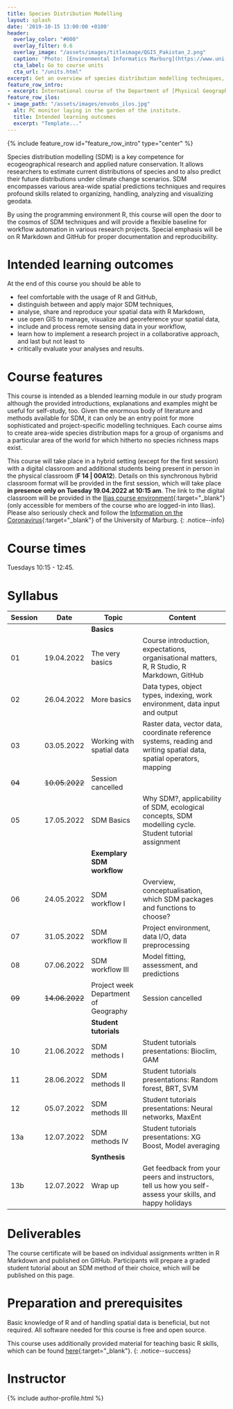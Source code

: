 ```yaml
---
title: Species Distribution Modelling
layout: splash
date: '2019-10-15 13:00:00 +0100'
header:
  overlay_color: "#000"
  overlay_filter: 0.6
  overlay_image: "/assets/images/titleimage/QGIS_Pakistan_2.png"
  caption: 'Photo: [Environmental Informatics Marburg](https://www.uni-marburg.de/en/fb19/disciplines/physisch/environmentalinformatics){:target="_blank"}'
  cta_label: Go to course units
  cta_url: "/units.html"
excerpt: Get an overview of species distribution modelling techniques, use R for handling, modelling and visualizing geo-datasets, and conjointly develop software for digitizing species distribution records
feature_row_intro:
- excerpt: International course of the Department of [Physical Geography](https://www.uni-marburg.de/en/fb19/disciplines/physisch){:target="_blank"} at [Marburg University](https://www.uni-marburg.de/en){:target="_blank"}
feature_row_ilos:
- image_path: "/assets/images/envobs_ilos.jpg"
  alt: PC monitor laying in the garden of the institute.
  title: Intended learning outcomes
  excerpt: "Template..."
---
```


{% include feature_row id="feature_row_intro" type="center" %}

Species distribution modelling (SDM) is a key competence for ecogeographical research and applied nature conservation. 
It allows researchers to estimate current distributions of species and to also predict their future distributions under climate change scenarios.
SDM encompasses various area-wide spatial predictions techniques and requires profound skills related to organizing, handling, analyzing and visualizing geodata. 

By using the programming environment R, this course will open the door to the cosmos of SDM techniques and will provide a flexible baseline for workflow automation in various research projects. Special emphasis will be on R Markdown and GitHub for proper documentation and reproducibility. 


# Intended learning outcomes
At the end of this course you should be able to

* feel comfortable with the usage of R and GitHub,
* distinguish between and apply major SDM techniques,
* analyse, share and reproduce your spatial data with R Markdown,
* use open GIS to manage, visualize and georeference your spatial data,
* include and process remote sensing data in your workflow,
* learn how to implement a research project in a collaborative approach, and last but not least to
* critically evaluate your analyses and results.


# Course features

This course is intended as a blended learning module in our study program although the provided introductions, explanations and examples might be useful for self-study, too.
Given the enormous body of literature and methods available for SDM, it can only be an entry point for more sophisticated and project-specific modelling techniques.
Each course aims to create area-wide species distribution maps for a group of organisms and a particular area of the world for which hitherto no species richness maps exist.

This course will take place in a hybrid setting (except for the first session) with a digital classroom and additional students being present in person in the physical classroom (**F 14 | 00A12**).
Details on this synchronous hybrid classroom format will be provided in the first session, which will take place **in presence only on Tuesday 19.04.2022 at 10:15 am**.
The link to the digital classroom will be provided in the [Ilias course environment](xxxx){:target="_blank"} (only accessible for members of the course who are logged-in into Ilias). 
Please also seriously check and follow the [Information on the Coronavirus](https://www.uni-marburg.de/de/universitaet/administration/sicherheit/coronavirus){:target="_blank"} of the University of Marburg.
{: .notice--info}


# Course times

Tuesdays 10:15 - 12:45.


# Syllabus

| Session |  Date | Topic                        | Content                                                                          |
|---------|-------|------------------------------|----------------------------------------------------------------------------------|
||| **Basics** ||
| 01 | 19.04.2022 | The very basics              | Course introduction, expectations, organisational matters, R, R Studio, R Markdown, GitHub     |
| 02 | 26.04.2022 | More basics                  | Data types, object types, indexing, work environment, data input and output                    |
| 03 | 03.05.2022 | Working with spatial data    | Raster data, vector data, coordinate reference systems, reading and writing spatial data, spatial operators, mapping |
| ~~04~~ | ~~10.05.2022~~ | Session cancelled        |                         |
| 05 | 17.05.2022 | SDM Basics                   | Why SDM?, applicability of SDM, ecological concepts, SDM modelling cycle. Student tutorial assignment                          |
||| **Exemplary SDM workflow**          ||
| 06 | 24.05.2022 | SDM workflow I               | Overview, conceptualisation, which SDM packages and functions to choose?          |
| 07 | 31.05.2022 | SDM workflow II              | Project environment, data I/O, data preprocessing                                 |
| 08 | 07.06.2022 | SDM workflow III             | Model fitting, assessment, and predictions                                        |
| ~~09~~ | ~~14.06.2022~~ | Project week Department of Geography        | Session cancelled |
||| **Student tutorials**           ||
| 10  | 21.06.2022 | SDM methods I                | Student tutorials presentations: Bioclim, GAM                                     |
| 11  | 28.06.2022 | SDM methods II               | Student tutorials presentations: Random forest, BRT, SVM                          |
| 12  | 05.07.2022 | SDM methods III              | Student tutorials presentations: Neural networks, MaxEnt                          |
| 13a | 12.07.2022 | SDM methods IV               | Student tutorials presentations: XG Boost, Model averaging                        |
||| **Synthesis**                                ||
| 13b | 12.07.2022 | Wrap up                      | Get feedback from your peers and instructors, tell us how you self-assess your skills, and happy holidays |


# Deliverables

The course certificate will be based on individual assignments written in R Markdown and published on GitHub.
Participants will prepare a graded student tutorial about an SDM method of their choice, which will be published on this page.




# Preparation and prerequisites

Basic knowledge of R and of handling spatial data is beneficial, but not required.
All software needed for this course is free and open source.

This course uses additionally provided material for teaching basic R skills, 
which can be found [here](https://geomoer.github.io/moer-base-r/){:target="_blank"}.
{: .notice--success}


# Instructor
{% include author-profile.html %}

<!--
[Go to course units]({{ site.baseurl }}{% link _pages/units.md %}){: .btn .btn--success .btn--large .align-center}
-->


